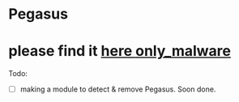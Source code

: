# Pegasus
# please find it [here **only_malware**](https://github.com/loneicewolf/Pegasus/tree/ONLY_MALWARE)

Todo: 
- [ ] making a module to detect & remove Pegasus. Soon done.
